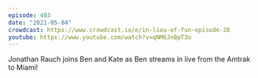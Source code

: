 ```yaml
---
episode: 403
date: "2021-05-04"
crowdcast: https://www.crowdcast.io/e/in-lieu-of-fun-episode-28
youtube: https://www.youtube.com/watch?v=qNM6JnBpT3o
---
```

Jonathan Rauch joins Ben and Kate as Ben streams in live from the Amtrak to Miami!
